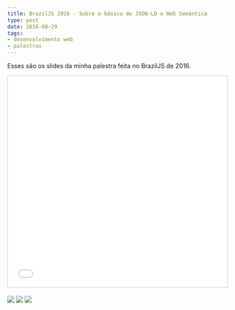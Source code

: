 ```yaml
---
title: BrazilJS 2016 - Sobre o básico de JSON-LD e Web Semântica
type: post
date: 2016-08-29
tags:
- desenvolvimento web
- palestras
---
```


Esses são os slides da minha palestra feita no BrazilJS de 2016.

<iframe src="//www.slideshare.net/slideshow/embed_code/key/qRDOIDTV8mbs7C" width="595" height="485" frameborder="0" marginwidth="0" marginheight="0" scrolling="no" style="border:1px solid #CCC; border-width:1px; margin-bottom:5px; max-width: 100%;" allowfullscreen> </iframe>

![](/images/braziljs-2016/2016-08-26-15.53.27.jpg)
![](/images/braziljs-2016/2016-08-26-15.57.04.jpg)
![](/images/braziljs-2016/2016-08-26-16.05.29.jpg)